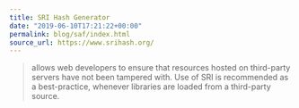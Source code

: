 ```yaml
---
title: SRI Hash Generator
date: "2019-06-10T17:21:22+00:00"
permalink: blog/saf/index.html
source_url: https://www.srihash.org/
---
```


> allows web developers to ensure that resources hosted on third-party servers have not been tampered with. Use of SRI is recommended as a best-practice, whenever libraries are loaded from a third-party source.

